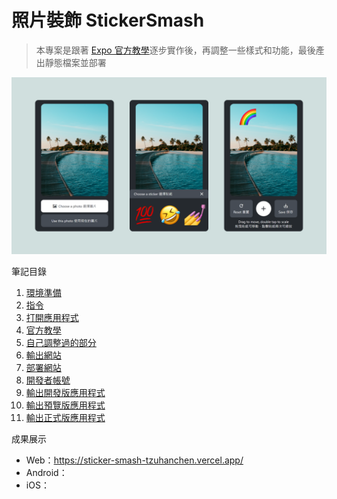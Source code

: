 # 照片裝飾 StickerSmash

> 本專案是跟著 [Expo 官方教學](https://docs.expo.dev/tutorial/introduction/)逐步實作後，再調整一些樣式和功能，最後產出靜態檔案並部署

![截圖](/notes/screenshots.png)

筆記目錄

1. [環境準備](/notes/01-environment.md)
2. [指令](/notes/02-commands.md)
3. [打開應用程式](/notes/03-open-app.md)
4. [官方教學](/notes/04-tutorial.md)
5. [自己調整過的部分](/notes/05-customization.md)
6. [輸出網站](/notes/06-export-website.md)
7. [部署網站](/notes/07-deploy-website.md)
8. [開發者帳號](/notes/08-developer-account.md)
9. [輸出開發版應用程式](/notes/09-development-build.md)
10. [輸出預覽版應用程式](/notes/10-preview-build.md)
11. [輸出正式版應用程式](/notes/11-production-build.md)

成果展示

* Web：https://sticker-smash-tzuhanchen.vercel.app/
* Android：
* iOS：